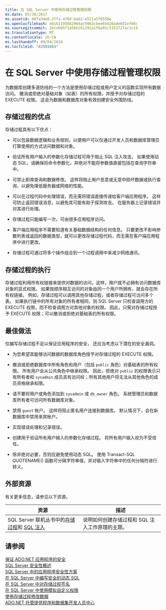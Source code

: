 ```yaml
---
title: 在 SQL Server 中使用存储过程管理权限
ms.date: 03/30/2017
ms.assetid: 08fa34e8-2ffa-470d-ba62-e511a5f8558e
ms.openlocfilehash: e6161195682964ac9063cbee65d26ade601ef66c
ms.sourcegitcommit: 2eceb05f1a5bb261291a1f6a91c5153727ac1c19
ms.translationtype: MT
ms.contentlocale: zh-CN
ms.lasthandoff: 09/04/2018
ms.locfileid: "43501683"
---
```

# <a name="managing-permissions-with-stored-procedures-in-sql-server"></a>在 SQL Server 中使用存储过程管理权限
为数据库创建多道防线的一个方法是使用存储过程或用户定义的函数实现所有数据访问。 撤消或拒绝对基础对象（如表）的所有权限，并授予对存储过程的 EXECUTE 权限。 这会为数据和数据库对象有效创建安全外围防线。  
  
## <a name="stored-procedure-benefits"></a>存储过程的优点  
 存储过程具有以下优点：  
  
-   可以包装数据逻辑和业务规则，以便用户可以仅通过开发人员和数据库管理员打算使用的方式访问数据和对象。  
  
-   验证所有用户输入的参数化存储过程可用于阻止 SQL 注入攻击。 如果使用动态 SQL，请确保将命令参数化，并绝对不能将参数值直接包括在查询字符串中。  
  
-   可禁止即席查询和数据修改。 这样将阻止用户恶意或无意中损坏数据或执行查询，以避免降低服务器或网络的性能。  
  
-   可以在过程代码中处理错误，而无需将错误直接传递给客户端应用程序。 这样可防止返回错误消息，以避免其可能有助于探测攻击。 在服务器上记录错误并对其进行处理。  
  
-   存储过程只能编写一次，可由很多应用程序访问。  
  
-   客户端应用程序不需要知道有关基础数据结构的任何信息。 只要更改不影响参数列表或返回的数据类型，就可以更改存储过程代码，而无需在客户端应用程序中进行更改。  
  
-   存储过程可通过将多个操作组合到一个过程调用中来减少网络通讯。  
  
## <a name="stored-procedure-execution"></a>存储过程的执行  
 存储过程利用所有权链接来提供对数据的访问，这样，用户就不必拥有访问数据库对象的显式权限。 如果按顺序相互访问的对象由同一个用户所拥有，就会存在所有权链接。 例如，存储过程可以调用其他存储过程，或者存储过程可访问多个表。 如果执行链中的所有对象的所有者相同，则 SQL Server 只检查调用方的 EXECUTE 权限，而不检查调用方对其他对象的权限。 因此，只需对存储过程授予 EXECUTE 权限；可以撤消或拒绝对基础表的所有权限。  
  
## <a name="best-practices"></a>最佳做法  
 仅编写存储过程不足以保证应用程序的安全， 还应当考虑以下潜在的安全漏洞。  
  
-   为您希望其能够访问数据的数据库角色授予对存储过程的 EXECUTE 权限。  
  
-   撤消或拒绝数据库中所有角色和用户（包括 `public` 角色）对基础表的所有权限。 所有用户会从公共角色中继承权限。 因此，拒绝对 `public` 的权限表示只有所有者和 `sysadmin` 成员具有访问权；所有其他用户将无法从其他角色的成员资格继承权限。  
  
-   请不要将用户或角色添加到 `sysadmin` 或 `db_owner` 角色。 系统管理员和数据库所有者可访问所有数据库对象。  
  
-   禁用 `guest` 帐户。 这样将阻止匿名用户连接到数据库。 默认情况下，会在新数据库中禁用来宾帐户。  
  
-   实现错误处理和记录错误。  
  
-   创建用于验证所有用户输入的参数化存储过程。 将所有用户输入视为不受信任。  
  
-   除非绝对必要，否则应避免使用动态 SQL。 使用 Transact-SQL QUOTENAME() 函数可分隔字符串值，并对输入字符串中的任何分隔符进行转义。  
  
## <a name="external-resources"></a>外部资源  
 有关更多信息，请参见以下资源。  
  
|资源|描述|  
|--------------|-----------------|  
|SQL Server 联机丛书中的[存储过程](/sql/relational-databases/stored-procedures/stored-procedures-database-engine)和 [SQL 注入](https://go.microsoft.com/fwlink/?LinkId=98234)|说明如何创建存储过程和 SQL 注入工作原理的主题。|  
  
## <a name="see-also"></a>请参阅  
 [保证 ADO.NET 应用程序的安全](../../../../../docs/framework/data/adonet/securing-ado-net-applications.md)  
 [SQL Server 安全性概述](../../../../../docs/framework/data/adonet/sql/overview-of-sql-server-security.md)  
 [SQL Server 中的应用程序安全性方案](../../../../../docs/framework/data/adonet/sql/application-security-scenarios-in-sql-server.md)  
 [在 SQL Server 中编写安全的动态 SQL](../../../../../docs/framework/data/adonet/sql/writing-secure-dynamic-sql-in-sql-server.md)  
 [在 SQL Server 中对存储过程签名](../../../../../docs/framework/data/adonet/sql/signing-stored-procedures-in-sql-server.md)  
 [在 SQL Server 中使用模拟自定义权限](../../../../../docs/framework/data/adonet/sql/customizing-permissions-with-impersonation-in-sql-server.md)  
 [使用存储过程修改数据](../../../../../docs/framework/data/adonet/modifying-data-with-stored-procedures.md)  
 [ADO.NET 托管提供程序和数据集开发人员中心](https://go.microsoft.com/fwlink/?LinkId=217917)
